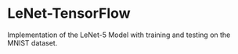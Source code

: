# LeNet-TensorFlow
Implementation of the LeNet-5 Model with training and testing on the MNIST dataset.
